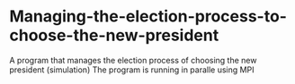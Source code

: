 # Managing-the-election-process-to-choose-the-new-president
A program that manages the election process of choosing the new president (simulation)
The program is running in paralle using MPI
